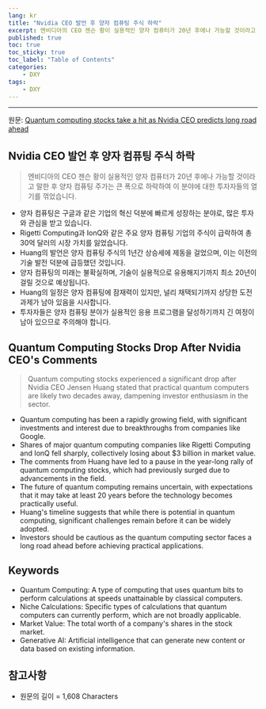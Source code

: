 ```yaml
---
lang: kr
title: "Nvidia CEO 발언 후 양자 컴퓨팅 주식 하락"
excerpt: 엔비디아의 CEO 젠슨 황이 실용적인 양자 컴퓨터가 20년 후에나 가능할 것이라고 말한 후 양자 컴퓨팅 주가는 큰 폭으로 하락하여 이 분야에 대한 투자자들의 열기를 꺾었습니다.
published: true
toc: true
toc_sticky: true
toc_label: "Table of Contents"
categories:
    - DXY
tags:
    - DXY
---
```


---

  원문: [Quantum computing stocks take a hit as Nvidia CEO predicts long road ahead](https://www.investing.com/news/stock-market-news/quantum-computing-stocks-take-a-hit-as-nvidia-ceo-predicts-long-road-ahead-3802820)

## Nvidia CEO 발언 후 양자 컴퓨팅 주식 하락

> 엔비디아의 CEO 젠슨 황이 실용적인 양자 컴퓨터가 20년 후에나 가능할 것이라고 말한 후 양자 컴퓨팅 주가는 큰 폭으로 하락하여 이 분야에 대한 투자자들의 열기를 꺾었습니다.


- 양자 컴퓨팅은 구글과 같은 기업의 혁신 덕분에 빠르게 성장하는 분야로, 많은 투자와 관심을 받고 있습니다.
- Rigetti Computing과 IonQ와 같은 주요 양자 컴퓨팅 기업의 주식이 급락하여 총 30억 달러의 시장 가치를 잃었습니다.
- Huang의 발언은 양자 컴퓨팅 주식의 1년간 상승세에 제동을 걸었으며, 이는 이전의 기술 발전 덕분에 급등했던 것입니다.
- 양자 컴퓨팅의 미래는 불확실하며, 기술이 실용적으로 유용해지기까지 최소 20년이 걸릴 것으로 예상됩니다.
- Huang의 일정은 양자 컴퓨팅에 잠재력이 있지만, 널리 채택되기까지 상당한 도전 과제가 남아 있음을 시사합니다.
- 투자자들은 양자 컴퓨팅 분야가 실용적인 응용 프로그램을 달성하기까지 긴 여정이 남아 있으므로 주의해야 합니다.

## Quantum Computing Stocks Drop After Nvidia CEO's Comments

> Quantum computing stocks experienced a significant drop after Nvidia CEO Jensen Huang stated that practical quantum computers are likely two decades away, dampening investor enthusiasm in the sector.


- Quantum computing has been a rapidly growing field, with significant investments and interest due to breakthroughs from companies like Google.
- Shares of major quantum computing companies like Rigetti Computing and IonQ fell sharply, collectively losing about $3 billion in market value.
- The comments from Huang have led to a pause in the year-long rally of quantum computing stocks, which had previously surged due to advancements in the field.
- The future of quantum computing remains uncertain, with expectations that it may take at least 20 years before the technology becomes practically useful.
- Huang's timeline suggests that while there is potential in quantum computing, significant challenges remain before it can be widely adopted.
- Investors should be cautious as the quantum computing sector faces a long road ahead before achieving practical applications.

## Keywords

- Quantum Computing: A type of computing that uses quantum bits to perform calculations at speeds unattainable by classical computers.
- Niche Calculations: Specific types of calculations that quantum computers can currently perform, which are not broadly applicable.
- Market Value: The total worth of a company's shares in the stock market.
- Generative AI: Artificial intelligence that can generate new content or data based on existing information.

## 참고사항

- 원문의 길이 = 1,608 Characters

